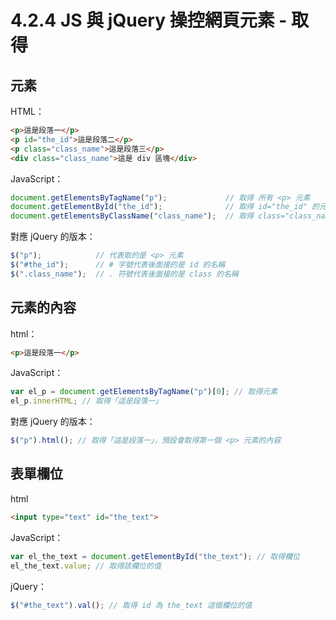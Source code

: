 # 4.2.4 JS 與 jQuery 操控網頁元素 - 取得

## 元素

HTML：

```html
<p>這是段落一</p>
<p id="the_id">這是段落二</p>
<p class="class_name">這是段落三</p>
<div class="class_name">這是 div 區塊</div>
```

JavaScript：

```js
document.getElementsByTagName("p");             // 取得 所有 <p> 元素
document.getElementById("the_id");              // 取得 id="the_id" 的元素
document.getElementsByClassName("class_name");  // 取得 class="class_name" 的元素
```

對應 jQuery 的版本：

```js
$("p");            // 代表取的是 <p> 元素
$("#the_id");      // # 字號代表後面接的是 id 的名稱
$(".class_name");  // . 符號代表後面接的是 class 的名稱
```

## 元素的內容

html：

```html
<p>這是段落一</p>
```

JavaScript：

```js
var el_p = document.getElementsByTagName("p")[0]; // 取得元素
el_p.innerHTML; // 取得「這是段落一」
```

對應 jQuery 的版本：

```js
$("p").html(); // 取得「這是段落一」，預設會取得第一個 <p> 元素的內容
```

## 表單欄位

html

```html
<input type="text" id="the_text">
```

JavaScript：

```js
var el_the_text = document.getElementById("the_text"); // 取得欄位
el_the_text.value; // 取得該欄位的值
```

jQuery：

```js
$("#the_text").val(); // 取得 id 為 the_text 這個欄位的值
```



